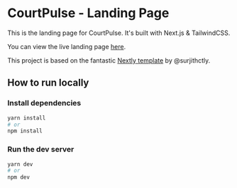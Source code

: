 # CourtPulse - Landing Page

This is the landing page for CourtPulse. It's built with Next.js & TailwindCSS.

You can view the live landing page [here](<insert live landing page URL here>).

This project is based on the fantastic [Nextly template](https://github.com/surjithctly/nextly-template) by @surjithctly.

## How to run locally

### Install dependencies

```bash
yarn install
# or
npm install
```

### Run the dev server

```bash
yarn dev
# or
npm dev
```

